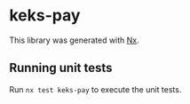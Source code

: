 # keks-pay

This library was generated with [Nx](https://nx.dev).

## Running unit tests

Run `nx test keks-pay` to execute the unit tests.
